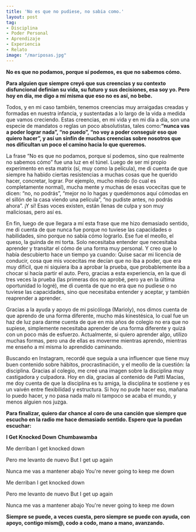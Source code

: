 ```yaml
---
title: 'No es que no pudiese, no sabia como.'
layout: post
tag:
- Disciplina
- Poder Personal
- Aprendizaje
- Experiencia
- Relato
image: "/mariposas.jpg"
---  
```


**No es que no podamos, porque sí podemos, es que no sabemos cómo.**

**Para alguien que siempre creyó que sus creencias y su contexto disfuncional definían su vida, su futuro y sus decisiones, esa soy yo. Pero hoy en día, me digo a mí misma que eso no es así, no bebe.**

Todos, y en mi caso también, tenemos creencias muy arraigadas creadas y formadas en nuestra infancia, y sustentadas a lo largo de la vida a medida que vamos creciendo. Estas creencias, en mi vida y en mi día a día, son una especie de mandatos o reglas un poco absolutistas, tales como:**“nunca vas a poder lograr nada”, “no puedo”, “no voy a poder conseguir eso que quiero hacer”, y así un sinfín de muchas creencias sobre nosotros que nos dificultan un poco el camino hacia lo que queremos.**

La frase “No es que no podamos, porque sí podemos, sino que realmente no sabemos cómo” fue una luz en el túnel. Luego de ser mi propio experimento en esta matrix (sí, muy como la película), me di cuenta de que siempre ha habido ciertas resistencias a muchas cosas que he querido hacer, concretar, lograr. Por ejemplo, mucho miedo (lo cual es completamente normal), mucha mente y muchas de esas vocecitas que te dicen: “no, no podrás”, “mejor no lo hagas y quedémonos aquí cómodas en el sillón de la casa viendo una película”, “no pudiste antes, no podrás ahora”. ¡Y sí! Esas voces existen, están llenas de culpa y son muy maliciosas, pero así es.

En fin, luego de que llegara a mí esta frase que me hizo demasiado sentido, me di cuenta de que nunca fue porque no tuviese las capacidades o habilidades, sino porque no sabía cómo lograrlo. Ese fue el meollo, el queso, la guinda de mi torta. Solo necesitaba entender que necesitaba aprender y transitar el cómo de una forma muy personal. Y creo que lo había descubierto hace un tiempo ya cuando:
Quise sacar mi licencia de conducir, cosa que mis vocecitas me decían que no iba a poder, que era muy difícil, que ni siquiera iba a aprobar la prueba, que probablemente iba a chocar si hacía partir el auto. Pero, gracias a esta experiencia, en la que di tres veces la prueba (las primeras dos no aprobé, pero ya en la última oportunidad lo logré), me di cuenta de que no era que no pudiese o no tuviese las capacidades, sino que necesitaba entender y aceptar, y también reaprender a aprender.

Gracias a la ayuda y apoyo de mi psicóloga (Marioly), nos dimos cuenta de que aprendo de una forma diferente, mucho más kinestésica, lo cual fue un haz de luz para darme cuenta de que en mis años de colegio no era que no supiese, simplemente necesitaba aprender de una forma diferente y quizá con un poco más de esfuerzo. Actualmente, si quiero aprender algo, utilizo muchas formas, pero una de ellas es moverme mientras aprendo, mientras me enseño a mí misma lo aprendido caminando.

Buscando en Instagram, recordé que seguía a una influencer que tiene muy buen contenido sobre hábitos, procrastinación, y el meollo de la cuestión: la disciplina. Gracias al colegio, me creé una imagen sobre la disciplina muy castigadora y culpadora. Hoy en día, gracias al contenido de Patti Macías, me doy cuenta de que la disciplina es tu amiga, la disciplina te sostiene y es un vaivén entre flexibilidad y estructura. Si hoy no pude hacer eso, mañana lo puedo hacer, y no pasa nada malo ni tampoco se acaba el mundo, y menos alguien nos juzga.

**Para finalizar, quiero dar chance al coro de una canción que siempre que escucho en la radio me hace demasiado sentido. Espero que la puedan escuchar:**

**I Get Knocked Down**
**Chumbawamba**

Me derriban
I get knocked down

Pero me levanto de nuevo
But I get up again

Nunca me vas a mantener abajo
You're never going to keep me down

Me derriban
I get knocked down

Pero me levanto de nuevo
But I get up again

Nunca me vas a mantener abajo
You're never going to keep me down



**Siempre se puede, a veces cuesta, pero siempre se puede con ayuda, con apoyo, contigo mism@, codo a codo, mano a mano, avanzando.**
